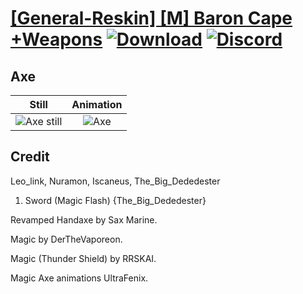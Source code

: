 # [\[General-Reskin\] \[M\] Baron Cape +Weapons](./) [![Download](https://img.shields.io/badge/Download--red?style=social&logo=github)](https://minhaskamal.github.io/DownGit/#/home?url=https://github.com/Klokinator/FE-Repo/tree/main/Battle%20Animations%2FInfantry%20-%20Knights%2C%20Generals%2C%20Armors%2F%5BGeneral-Reskin%5D%20%5BM%5D%20Baron%20Cape%20%2BWeapons%2F3.%20Axe%20(Chain)) [![Discord](https://img.shields.io/badge/Discord--blue?style=social&logo=discord)](https://discord.gg/C7VNGnyTPA)

## Axe

| Still | Animation |
| :---: | :-------: |
| ![Axe still](./Axe_000.png) | ![Axe](./Axe.gif) |

## Credit

Leo_link, Nuramon, Iscaneus, The_Big_Dededester

1. Sword (Magic Flash) {The_Big_Dededester}

Revamped Handaxe by Sax Marine.

Magic by DerTheVaporeon.

Magic (Thunder Shield) by RRSKAI.

Magic Axe animations UltraFenix.
